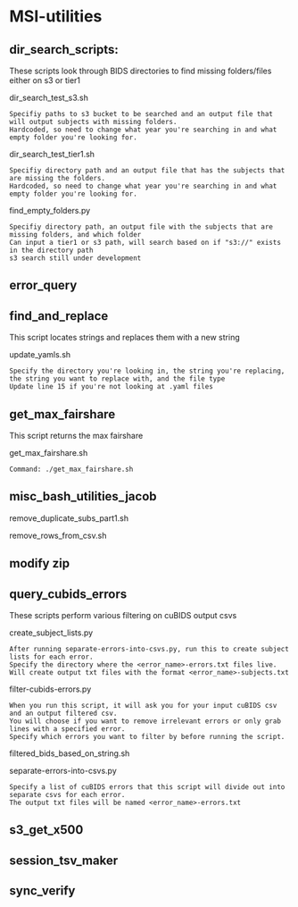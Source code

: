 # MSI-utilities

## dir_search_scripts:

These scripts look through BIDS directories to find missing folders/files either on s3 or tier1

dir_search_test_s3.sh 

	Specifiy paths to s3 bucket to be searched and an output file that will output subjects with missing folders.
	Hardcoded, so need to change what year you're searching in and what empty folder you're looking for.

dir_search_test_tier1.sh

	Specifiy directory path and an output file that has the subjects that are missing the folders.
	Hardcoded, so need to change what year you're searching in and what empty folder you're looking for.

find_empty_folders.py

	Specifiy directory path, an output file with the subjects that are missing folders, and which folder
	Can input a tier1 or s3 path, will search based on if "s3://" exists in the directory path
	s3 search still under development
	
## error_query

## find_and_replace

This script locates strings and replaces them with a new string

update_yamls.sh
	
	Specify the directory you're looking in, the string you're replacing, the string you want to replace with, and the file type 
	Update line 15 if you're not looking at .yaml files 
	
## get_max_fairshare

This script returns the max fairshare
	
get_max_fairshare.sh

	Command: ./get_max_fairshare.sh 
	
## misc_bash_utilities_jacob

remove_duplicate_subs_part1.sh

remove_rows_from_csv.sh

## modify zip

## query_cubids_errors

These scripts perform various filtering on cuBIDS output csvs

create_subject_lists.py

	After running separate-errors-into-csvs.py, run this to create subject lists for each error.
	Specify the directory where the <error_name>-errors.txt files live.
	Will create output txt files with the format <error_name>-subjects.txt

filter-cubids-errors.py 

	When you run this script, it will ask you for your input cuBIDS csv and an output filtered csv.
	You will choose if you want to remove irrelevant errors or only grab lines with a specified error.
	Specify which errors you want to filter by before running the script.
	
filtered_bids_based_on_string.sh

separate-errors-into-csvs.py

	Specify a list of cuBIDS errors that this script will divide out into separate csvs for each error.
	The output txt files will be named <error_name>-errors.txt
	
## s3_get_x500

## session_tsv_maker

## sync_verify
